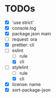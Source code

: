 # TODOs

- [x] 'use strict'
- [x] console.log
- [x] package.json main
- [ ] request: ora
- [x] prettier: cli
- [ ] eslint
  - [ ] rule
  - [x] cli
- [ ] stylelint
  - [ ] rule
  - [x] cli
- [x] license: name
- [x] sort-package-json
